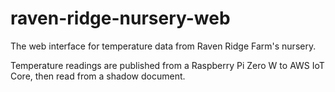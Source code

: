 # raven-ridge-nursery-web

The web interface for temperature data from Raven Ridge Farm's nursery. 

Temperature readings are published from a Raspberry Pi Zero W to AWS IoT Core, then read from a shadow document.

